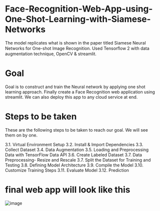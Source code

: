 # Face-Recognition-Web-App-using-One-Shot-Learning-with-Siamese-Networks
The model replicates what is shown in the paper titled Siamese Neural Networks for One-shot Image Recognition. Used Tensorﬂow 2 with data augmentation technique, OpenCV &amp; streamlit.
# Goal
Goal is to construct and train the Neural network by applying one shot learning approach. Finally create a Face Recognition web application using streamlit. We can also deploy this app to any cloud service at end.
# Steps to be taken
These are the following steps to be taken to reach our goal. We will see them on by one.
  
  3.1. Virtual Environment Setup
  3.2. Install & Import Dependencies
  3.3. Collect Dataset
  3.4. Data Augmentation
  3.5. Loading and Preprocessing Data with TensorFlow Data API
  3.6. Create Labeled Dataset
  3.7. Data Preprocessing- Resize and Rescale
  3.7. Split the Dataset for Training and Testing
  3.8. Defining Model Architecture
  3.9. Compile the Model
  3.10. Customize Training Steps
  3.11. Evaluate Model
  3.12. Prediction
  

# final web app will look like this
  
![image](https://user-images.githubusercontent.com/102467943/190692137-e2ab456a-6a83-4f35-a9f9-f5a9cc6f2ffc.png)

